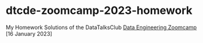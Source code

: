 # dtcde-zoomcamp-2023-homework
My Homework Solutions of the DataTalksClub [Data Engineering Zoomcamp](https://github.com/DataTalksClub/data-engineering-zoomcamp) [16 January 2023]
